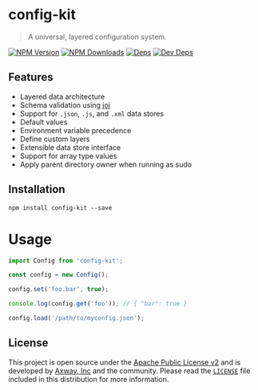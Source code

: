 # config-kit

> A universal, layered configuration system.

[![NPM Version][npm-image]][npm-url]
[![NPM Downloads][downloads-image]][downloads-url]
[![Deps][david-image]][david-url]
[![Dev Deps][david-dev-image]][david-dev-url]

## Features

 * Layered data architecture
 * Schema validation using [joi]
 * Support for `.json`, `.js`, and `.xml` data stores
 * Default values
 * Environment variable precedence
 * Define custom layers
 * Extensible data store interface
 * Support for array type values
 * Apply parent directory owner when running as sudo

## Installation

    npm install config-kit --save

# Usage

```js
import Config from 'config-kit';

const config = new Config();

config.set('foo.bar', true);

console.log(config.get('foo')); // { "bar": true }

config.load('/path/to/myconfig.json');
```

## License

This project is open source under the [Apache Public License v2][1] and is developed by
[Axway, Inc](http://www.axway.com/) and the community. Please read the [`LICENSE`][1] file included
in this distribution for more information.

[1]: https://github.com/appcelerator/config-kit/blob/master/LICENSE
[npm-image]: https://img.shields.io/npm/v/config-kit.svg
[npm-url]: https://npmjs.org/package/config-kit
[downloads-image]: https://img.shields.io/npm/dm/config-kit.svg
[downloads-url]: https://npmjs.org/package/config-kit
[david-image]: https://img.shields.io/david/appcelerator/config-kit.svg
[david-url]: https://david-dm.org/appcelerator/config-kit
[david-dev-image]: https://img.shields.io/david/dev/appcelerator/config-kit.svg
[david-dev-url]: https://david-dm.org/appcelerator/config-kit#info=devDependencies
[joi]: https://www.npmjs.com/package/@hapi/joi
